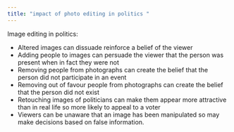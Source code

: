 ```yaml
---
title: "impact of photo editing in politics "
--- 
```

Image editing in politics:

- Altered images can dissuade reinforce a belief of the viewer
- Adding people to images can persuade the viewer that the person was present when in fact they were not
- Removing people from photographs can create the belief that the person did not participate in an event
- Removing out of favour people from photographs can create the belief that the person did not exist
- Retouching images of politicians can make them appear more attractive than in real life so more likely to appeal to a voter
- Viewers can be unaware that an image has been manipulated so may make decisions based on false information. 